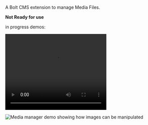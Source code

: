 A Bolt CMS extension to manage Media Files.  

**Not Ready for use**  

in progress demos:  

<video width="320" height="240" controls>
  <source src="screenshots/demo.mp4" type="video/mp4">
</video>


![Media manager demo showing how images can be manipulated](screenshots/demo.gif "Bolt Media manager demo")